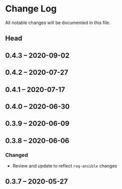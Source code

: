 # Change Log

All notable changes will be documented in this file.

## Head

## 0.4.3 &ndash; 2020-09-02

## 0.4.2 &ndash; 2020-07-27

## 0.4.1 &ndash; 2020-07-17

## 0.4.0 &ndash; 2020-06-30

## 0.3.9 &ndash; 2020-06-09

## 0.3.8 &ndash; 2020-06-06

### Changed

* Review and update to reflect `roq-ansible` changes

## 0.3.7 &ndash; 2020-05-27
